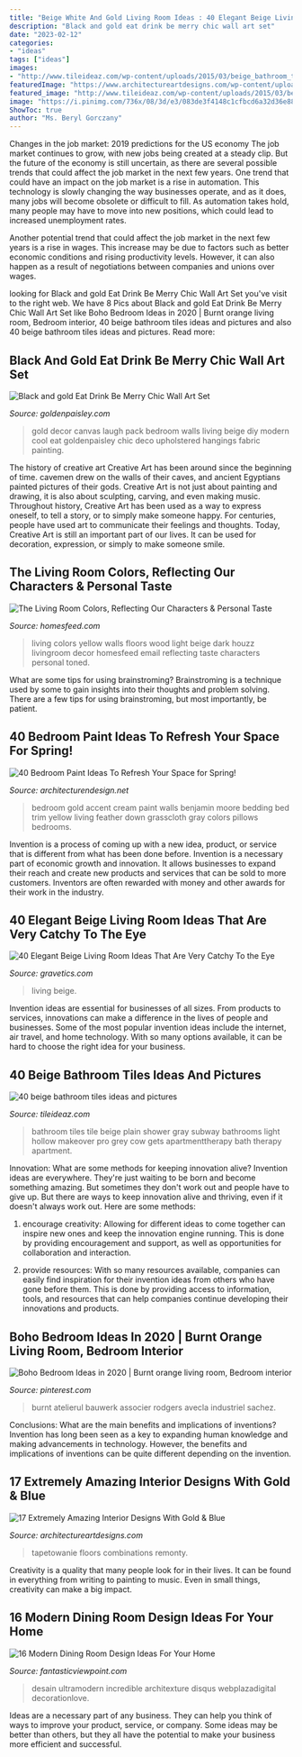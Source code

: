 ```yaml
---
title: "Beige White And Gold Living Room Ideas : 40 Elegant Beige Living Room Ideas That Are Very Catchy To The Eye"
description: "Black and gold eat drink be merry chic wall art set"
date: "2023-02-12"
categories:
- "ideas"
tags: ["ideas"]
images:
- "http://www.tileideaz.com/wp-content/uploads/2015/03/beige_bathroom_tiles_32.jpg"
featuredImage: "https://www.architectureartdesigns.com/wp-content/uploads/2016/03/9-24.jpg"
featured_image: "http://www.tileideaz.com/wp-content/uploads/2015/03/beige_bathroom_tiles_32.jpg"
image: "https://i.pinimg.com/736x/08/3d/e3/083de3f4148c1cfbcd6a32d36e88938c.jpg"
ShowToc: true
author: "Ms. Beryl Gorczany"
---
```



Changes in the job market: 2019 predictions for the US economy
The job market continues to grow, with new jobs being created at a steady clip. But the future of the economy is still uncertain, as there are several possible trends that could affect the job market in the next few years. 
One trend that could have an impact on the job market is a rise in automation. This technology is slowly changing the way businesses operate, and as it does, many jobs will become obsolete or difficult to fill. As automation takes hold, many people may have to move into new positions, which could lead to increased unemployment rates. 

Another potential trend that could affect the job market in the next few years is a rise in wages. This increase may be due to factors such as better economic conditions and rising productivity levels. However, it can also happen as a result of negotiations between companies and unions over wages.

	

		
looking for Black and gold Eat Drink Be Merry Chic Wall Art Set you've visit to the right web. We have 8 Pics about Black and gold Eat Drink Be Merry Chic Wall Art Set like Boho Bedroom Ideas in 2020 | Burnt orange living room, Bedroom interior, 40 beige bathroom tiles ideas and pictures and also 40 beige bathroom tiles ideas and pictures. Read more:
		
    
## Black And Gold Eat Drink Be Merry Chic Wall Art Set

<img loading=lazy src="https://goldenpaisley.com/gp_content/uploads/2015/05/DSC_1743.jpg" onerror="this.onerror=null;this.src='https://tse1.mm.bing.net/th?id=OIP.vFk1AASTUqTnZcDv-iTcIQHaJ9&amp;pid=15.1';" alt="Black and gold Eat Drink Be Merry Chic Wall Art Set">

_Source: goldenpaisley.com_

>gold decor canvas laugh pack bedroom walls living beige diy modern cool eat goldenpaisley chic deco upholstered hangings fabric painting. 

	

The history of creative art
Creative Art has been around since the beginning of time. cavemen drew on the walls of their caves, and ancient Egyptians painted pictures of their gods. Creative Art is not just about painting and drawing, it is also about sculpting, carving, and even making music.
Throughout history, Creative Art has been used as a way to express oneself, to tell a story, or to simply make someone happy. For centuries, people have used art to communicate their feelings and thoughts. Today, Creative Art is still an important part of our lives. It can be used for decoration, expression, or simply to make someone smile.

    
## The Living Room Colors, Reflecting Our Characters &amp; Personal Taste

<img loading=lazy src="http://homesfeed.com/wp-content/uploads/2018/02/contemporary-living-room-yellow-painted-walls-light-yellow-walls-white-trimmed-door-light-beige-couches-dark-toned-coffee-table-medium-toned-wood-floors-dark-wood-hall-console-light-fabric-rug.jpg" onerror="this.onerror=null;this.src='https://tse2.mm.bing.net/th?id=OIP.gQcNGWa7D7IOJdcAfta88wHaFu&amp;pid=15.1';" alt="The Living Room Colors, Reflecting Our Characters &amp; Personal Taste">

_Source: homesfeed.com_

>living colors yellow walls floors wood light beige dark houzz livingroom decor homesfeed email reflecting taste characters personal toned. 

	

What are some tips for using brainstroming?
Brainstroming is a technique used by some to gain insights into their thoughts and problem solving. There are a few tips for using brainstroming, but most importantly, be patient.

    
## 40 Bedroom Paint Ideas To Refresh Your Space For Spring!

<img loading=lazy src="http://cdn.architecturendesign.net/wp-content/uploads/2016/05/AD-White-And-Gold-Bedroom-Color-26.jpg" onerror="this.onerror=null;this.src='https://tse1.mm.bing.net/th?id=OIP.OptQhqtaawB7ElGbjcX8mwHaE7&amp;pid=15.1';" alt="40 Bedroom Paint Ideas To Refresh Your Space for Spring!">

_Source: architecturendesign.net_

>bedroom gold accent cream paint walls benjamin moore bedding bed trim yellow living feather down grasscloth gray colors pillows bedrooms. 

	

Invention is a process of coming up with a new idea, product, or service that is different from what has been done before. Invention is a necessary part of economic growth and innovation. It allows businesses to expand their reach and create new products and services that can be sold to more customers. Inventors are often rewarded with money and other awards for their work in the industry.

    
## 40 Elegant Beige Living Room Ideas That Are Very Catchy To The Eye

<img loading=lazy src="https://www.gravetics.com/wp-content/uploads/2017/09/Small-Beige-Living-Room-With-Chandelier.jpg" onerror="this.onerror=null;this.src='https://tse2.mm.bing.net/th?id=OIP.yZacnHl_loBteBJXFbOAcQHaLH&amp;pid=15.1';" alt="40 Elegant Beige Living Room Ideas That Are Very Catchy To the Eye">

_Source: gravetics.com_

>living beige. 

	

Invention ideas are essential for businesses of all sizes. From products to services, innovations can make a difference in the lives of people and businesses. Some of the most popular invention ideas include the internet, air travel, and home technology. With so many options available, it can be hard to choose the right idea for your business.

    
## 40 Beige Bathroom Tiles Ideas And Pictures

<img loading=lazy src="http://www.tileideaz.com/wp-content/uploads/2015/03/beige_bathroom_tiles_32.jpg" onerror="this.onerror=null;this.src='https://tse4.mm.bing.net/th?id=OIP.mU_YdoVofWthfFr75C6cZgHaLH&amp;pid=15.1';" alt="40 beige bathroom tiles ideas and pictures">

_Source: tileideaz.com_

>bathroom tiles tile beige plain shower gray subway bathrooms light hollow makeover pro grey cow gets apartmenttherapy bath therapy apartment. 

	

Innovation: What are some methods for keeping innovation alive?
Invention ideas are everywhere. They're just waiting to be born and become something amazing. But sometimes they don't work out and people have to give up. But there are ways to keep innovation alive and thriving, even if it doesn't always work out. Here are some methods:
1. encourage creativity: Allowing for different ideas to come together can inspire new ones and keep the innovation engine running. This is done by providing encouragement and support, as well as opportunities for collaboration and interaction.

2. provide resources: With so many resources available, companies can easily find inspiration for their invention ideas from others who have gone before them. This is done by providing access to information, tools, and resources that can help companies continue developing their innovations and products.


    
## Boho Bedroom Ideas In 2020 | Burnt Orange Living Room, Bedroom Interior

<img loading=lazy src="https://i.pinimg.com/736x/08/3d/e3/083de3f4148c1cfbcd6a32d36e88938c.jpg" onerror="this.onerror=null;this.src='https://tse3.mm.bing.net/th?id=OIP.zrYYxjmFo7NIBQaO71CeXQHaHa&amp;pid=15.1';" alt="Boho Bedroom Ideas in 2020 | Burnt orange living room, Bedroom interior">

_Source: pinterest.com_

>burnt atelierul bauwerk associer rodgers avecla industriel sachez. 

	

Conclusions: What are the main benefits and implications of inventions?
Invention has long been seen as a key to expanding human knowledge and making advancements in technology. However, the benefits and implications of inventions can be quite different depending on the invention.

    
## 17 Extremely Amazing Interior Designs With Gold &amp; Blue

<img loading=lazy src="https://www.architectureartdesigns.com/wp-content/uploads/2016/03/9-24.jpg" onerror="this.onerror=null;this.src='https://tse2.mm.bing.net/th?id=OIP.EFrq-74LuyUQOVhcjwz92QHaFj&amp;pid=15.1';" alt="17 Extremely Amazing Interior Designs With Gold &amp; Blue">

_Source: architectureartdesigns.com_

>tapetowanie floors combinations remonty. 

	

Creativity is a quality that many people look for in their lives. It can be found in everything from writing to painting to music. Even in small things, creativity can make a big impact.

    
## 16 Modern Dining Room Design Ideas For Your Home

<img loading=lazy src="http://www.fantasticviewpoint.com/wp-content/uploads/2015/02/retro-inspiration-minimalist-ideas-and-dining-room-design-contemporary-634x845.jpg" onerror="this.onerror=null;this.src='https://tse4.mm.bing.net/th?id=OIP.zYtLMegb9f70-k_UOYpvTQHaJ3&amp;pid=15.1';" alt="16 Modern Dining Room Design Ideas For Your Home">

_Source: fantasticviewpoint.com_

>desain ultramodern incredible architexture disqus webplazadigital decorationlove. 

	

Ideas are a necessary part of any business. They can help you think of ways to improve your product, service, or company. Some ideas may be better than others, but they all have the potential to make your business more efficient and successful.

